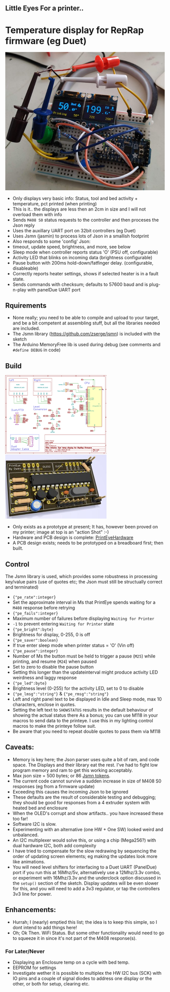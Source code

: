 ## Little Eyes For a printer..
# Temperature display for RepRap firmware (eg Duet)

![Prototype](./images/prototype-run.jpg)

* Only displays very basic info: Status, tool and bed activity + temperature, pct printed (when printing)
 * This is it.. the displays are less then an 2cm in size and I will not overload them with info
* Sends `M408 S0` status requests to the controller and then proceses the Json reply
 * Uses the auxillary UART port on 32bit controllers (eg Duet)
 * Uses Jsmn (jasmin) to process lots of Json in a smallish footprint
* Also responds to some 'config' Json:
 * timeout, update speed, brightness, and more, see below
* Sleep mode when controller reports status 'O' (PSU off, configurable)
* Activity LED that blinks on incoming data (brightness configurable)
* Pause button with 200ms hold-down/fatfinger delay. (configurable, disableable)
* Correctly reports heater settings, shows if selected heater is in a fault state.
* Sends commands with checksum; defaults to 57600 baud and is plug-n-play with panelDue UART port


## Rquirements 
* None really; you need to be able to compile and upload to your target, and be a bit competent at assembling stuff, but all the libraries needed are included.
 * The Jsmn library (https://github.com/zserge/jsmn) is included with the sketch
 * The Arduino MemoryFree lib is used during debug (see comments and `#define DEBUG` in code)

## Build
![Thumb](./images/PrintEye-Schematic-thumb.png "Full Schematics in Hardware repo") ![Thumb](./images/PrintEye-pcb-thumb.jpg "Full KiCad files in Hardware repo")
* Only exists as a prototype at present; It has, however been proved on my printer; image at top is an "action Shot" :-)
* Hardware and PCB design is complete: [PrintEyeHardware](https://easytarget.org/ogit/circuits/PrintEyeHardware)
 * A PCB design exists; needs to be prototyped on a breadboard first; then built.

## Control
The Jsmn library is used, which provides some robustness in processing key/value pairs (use of quotes etc; the Json must still be structually correct and terminated)
* `{"pe_rate":integer}`
 * Set the approximate interval in Ms that PrintEye spends waiting for a `M408` response before retrying
* `{"pe_fails":integer}`
 * Maximum number of failures before displaying `Waiting for Printer`
 * `-1` to prevent entering `Waiting for Printer` state
* `{"pe_bright":byte}`
 * Brightness for display, 0-255, 0 is off
* `{"pe_saver":boolean}`
 * If true enter sleep mode when printer status = 'O' (Vin off)
* `{"pe_pause":integer}`
 * Number of Ms the button must be held to trigger a pause (`M25`) while printing, and resume (`M24`) when paused
 * Set to zero to disable the pause button
 * Setting this longer than the updateinterval might produce activity LED weirdness and laggy response
* `{"pe_led":byte}`
 * Brightness level (0-255) for the activity LED, set to 0 to disable
* `{"pe_lmsg":"string"}` & `{"pe_rmsg":"string"}`
 * Left and right panel text to be displayed in Idle and Sleep mode, max 10 characters, enclose in quotes.
 * Setting the left text to `SHOWSTATUS` results in the default behaviour of showing the actual status there
As a bonus; you can use M118 in your macros to send data to the printeye. I use this in my lighting control macros to make the printeye follow suit.
* Be aware that you need to repeat double quotes to pass them via M118

## Caveats:
* Memory is key here; the Json parser uses quite a bit of ram, and code space. The Displays and their library eat the rest. I've had to fight low program memory and ram to get this working acceptably.
* Max json size = 500 bytes; or 86 [Jsmn tokens](https://github.com/zserge/jsmn#design).
 * The current code cannot survive a sudden increase in size of M408 S0 responses (eg from a firmware update)
 * Exceeding this causes the incoming Json to be ignored 
 * These defaults are the result of considerable testing and debugging; they should be good for responses from a 4 extruder system with heated bed and enclosure
 * When the OLED's corrupt and show artifacts.. you have increased these too far!
* Software I2C is slow. 
 * Experimenting with an alternative (one HW + One SW) looked weird and unbalanced.
 * An I2C multiplexer would solve this, or using a chip (Mega256?) with dual hardware I2C, both add complexity
 * I have tried to compensate for the slow redrawing by sequencing the order of updating screen elements; eg making the updates look more like animations.
* You will need level shifters for interfacing to a Duet UART (PanelDue) port if you run this at 16Mhz/5v, alternatively use a 12Mhz/3.3v combo, or experiment with 16Mhz/3.3v and the underclock option discussed in the `setup()` section of the sketch. Display updates will be even slower for this, and you will need to add a 3v3 regulator, or tap the controllers 3v3 line for power.

## Enhancements: 
* Hurrah; I (nearly) emptied this list; the idea is to keep this simple, so I dont intend to add things here!
* Oh; Ok Then. WiFi Status. But some other functionality would need to go to squeeze it in since it's not part of the M408 response(s).


### For Later/Never
* Displaying an Enclosure temp on a cycle with bed temp.
* EEPROM for settings
* Investigate wether it is possible to multiplex the HW I2C bus (SCK) with IO pins and a couple of signal diodes to address one display or the other, or both for setup, clearing etc.
